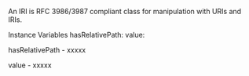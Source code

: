 An IRI is RFC 3986/3987 compliant class for manipulation with URIs and IRIs.

Instance Variables
	hasRelativePath:		<Object>
	value:		<Object>

hasRelativePath
	- xxxxx

value
	- xxxxx
